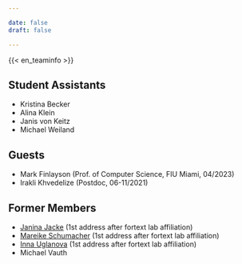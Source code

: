 ```yaml
---

date: false
draft: false

---
```


{{< en_teaminfo >}}
## Student Assistants
- Kristina Becker	
- Alina Klein		
- Janis von Keitz
- Michael Weiland																	



## Guests
- Mark Finlayson (Prof. of Computer Science, FIU Miami, 04/2023)
- Irakli Khvedelize (Postdoc, 06-11/2021)


## Former Members
- [Janina Jacke](https://www.uni-goettingen.de/de/651696.html) (1st address after fortext lab affiliation)
- [Mareike Schumacher](https://mareikeschumacher.de) (1st address after fortext lab affiliation)
- [Inna Uglanova](https://www.linglit.tu-darmstadt.de/institutlinglit/mitarbeitende/uglanova/index.de.jsp) (1st address after fortext lab affiliation)
- Michael Vauth

</br>

